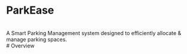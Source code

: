 # ParkEase
<br>
A Smart Parking Management system designed to efficiently allocate & manage parking spaces. 
<br>
# Overview
<br>
